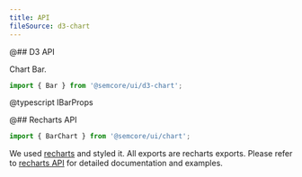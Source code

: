 ```yaml
---
title: API
fileSource: d3-chart
---
```


@## D3 API

Chart Bar.

```js
import { Bar } from '@semcore/ui/d3-chart';
```

@typescript IBarProps

@## Recharts API

```js
import { BarChart } from '@semcore/ui/chart';
```

We used [recharts](http://recharts.org) and styled it. All exports are recharts exports. Please refer to [recharts API](http://recharts.org/en-US/api) for detailed documentation and examples.
